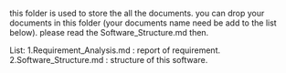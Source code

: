 this folder is used to store the all the documents.
you can drop your documents in this folder (your documents name need be add to the list below).
please read the Software_Structure.md then.

List:
1.Requirement_Analysis.md : report of requirement.
2.Software_Structure.md : structure of this software.
